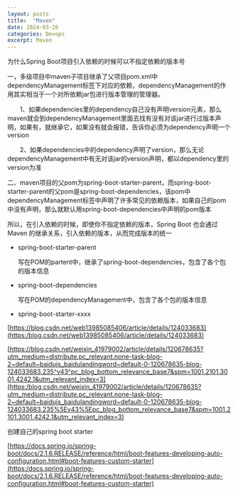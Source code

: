 ```yaml
---
layout: posts
title:  "Maven"
date: 2024-03-26
categories: Devops
excerpt: Maven
---
```


为什么Spring Boot项目引入依赖的时候可以不指定依赖的版本号

一，多级项目中maven子项目继承了父项目pom.xml中dependencyManagement标签下对应的依赖，dependencyManagement的作用其实相当于一个对所依赖jar包进行版本管理的管理器。

　　1、如果dependencies里的dependency自己没有声明version元素，那么maven就会到dependencyManagement里面去找有没有对该jar进行过版本声明，如果有，就继承它，如果没有就会报错，告诉你必须为dependency声明一个version

　　2、如果dependencies中的dependency声明了version，那么无论dependencyManagement中有无对该jar的version声明，都以dependency里的version为准

二、maven项目的父pom为spring-boot-starter-parent，而spring-boot-starter-parent的父pom是spring-boot-dependencies，该pom中dependencyManagement标签中声明了许多常见的依赖版本，如果自己的pom中没有声明，那么就默认用spring-boot-dependencies中声明的pom版本

所以，在引入依赖的时候，即使你不指定依赖的版本，Spring Boot 也会通过Maven 的继承关系，引入依赖的版本，从而完成版本的统一



- spring-boot-starter-parent

  写在POM的partent中，继承了spring-boot-dependencies，包含了各个包的版本信息

- spring-boot-dependencies

  写在POM的dependencyManagement中，包含了各个包的版本信息

- spring-boot-starter-xxxx

[https://blog.csdn.net/web13985085406/article/details/124033683](https:/blog.csdn.net/web13985085406/article/details/124033683)

[https://blog.csdn.net/weixin_41979002/article/details/120678635?utm_medium=distribute.pc_relevant.none-task-blog-2~default~baidujs_baidulandingword~default-0-120678635-blog-124033683.235^v43^pc_blog_bottom_relevance_base7&spm=1001.2101.3001.4242.1&utm_relevant_index=3](https:/blog.csdn.net/weixin_41979002/article/details/120678635?utm_medium=distribute.pc_relevant.none-task-blog-2~default~baidujs_baidulandingword~default-0-120678635-blog-124033683.235%5Ev43%5Epc_blog_bottom_relevance_base7&spm=1001.2101.3001.4242.1&utm_relevant_index=3)

创建自己的spring boot starter

[https://docs.spring.io/spring-boot/docs/2.1.6.RELEASE/reference/html/boot-features-developing-auto-configuration.html#boot-features-custom-starter](https:/docs.spring.io/spring-boot/docs/2.1.6.RELEASE/reference/html/boot-features-developing-auto-configuration.html#boot-features-custom-starter)